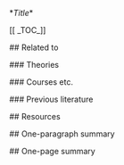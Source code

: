 \**Title**

\[\[ \_TOC_]]

\## Related to

\### Theories

\### Courses etc.

\### Previous literature

\## Resources

\## One-paragraph summary

\## One-page summary
